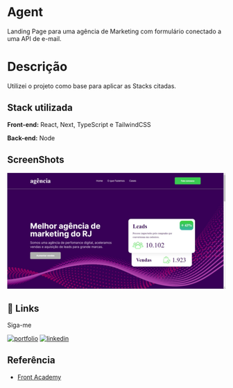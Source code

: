 # Agent

Landing Page para uma agência de Marketing com formulário conectado a uma API de e-mail.


# Descrição

Utilizei o projeto como base para aplicar as Stacks citadas.


## Stack utilizada

**Front-end:** React, Next, TypeScript e TailwindCSS

**Back-end:** Node

## ScreenShots

<img src="/assets/ScreenShot.jpeg">


## 🔗 Links

Siga-me

[![portfolio](https://img.shields.io/badge/my_portfolio-000?style=for-the-badge&logo=ko-fi&logoColor=white)](https://katherineoelsner.com/)
[![linkedin](https://img.shields.io/badge/linkedin-0A66C2?style=for-the-badge&logo=linkedin&logoColor=white)](https://www.linkedin.com/)


## Referência

 - [Front Academy](https://www.youtube.com/watch?v=QaGHoQgEaJc&list=PLDcRxzkqEbDzvXYmteTMVBBTEdCEDlkQq&index=1)
